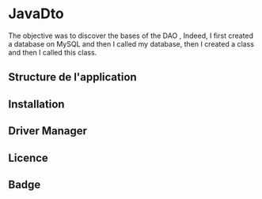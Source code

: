 # JavaDto

The objective was to discover the bases of the DAO , Indeed, I first created a database on MySQL and then I called my database, then I created a class and then I called this class. 

## Structure de l'application
## Installation
## Driver Manager
## Licence
## Badge
